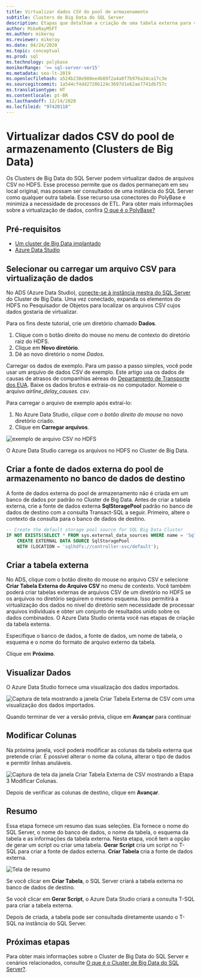 ```yaml
---
title: Virtualizar dados CSV do pool de armazenamento
subtitle: Clusters de Big Data do SQL Server
description: Etapas que detalham a criação de uma tabela externa para virtualização de um arquivo CSV em um Cluster de Big Data
author: MikeRayMSFT
ms.author: mikeray
ms.reviewer: mikeray
ms.date: 04/24/2020
ms.topic: conceptual
ms.prod: sql
ms.technology: polybase
monikerRange: '>= sql-server-ver15'
ms.metadata: seo-lt-2019
ms.openlocfilehash: a524b238e980ee4b8972a4a8f7b976a34ca17c3e
ms.sourcegitcommit: 1a544cf4dd2720b124c3697d1e62ae7741db757c
ms.translationtype: HT
ms.contentlocale: pt-BR
ms.lasthandoff: 12/14/2020
ms.locfileid: "97420118"
---
```

# <a name="virtualize-csv-data-from-storage-pool-big-data-clusters"></a>Virtualizar dados CSV do pool de armazenamento (Clusters de Big Data)

Os Clusters de Big Data do SQL Server podem virtualizar dados de arquivos CSV no HDFS. Esse processo permite que os dados permaneçam em seu local original, mas possam ser consultados de uma instância do SQL Server como qualquer outra tabela. Esse recurso usa conectores do PolyBase e minimiza a necessidade de processos de ETL. Para obter mais informações sobre a virtualização de dados, confira [O que é o PolyBase?](../relational-databases/polybase/polybase-guide.md)

## <a name="prerequisites"></a>Pré-requisitos

- [Um cluster de Big Data implantado](deployment-guidance.md)
- [Azure Data Studio](../azure-data-studio/download-azure-data-studio.md)

## <a name="select-or-upload-a-csv-file-for-data-virtualization"></a>Selecionar ou carregar um arquivo CSV para virtualização de dados 

No ADS (Azure Data Studio), [conecte-se à instância mestra do SQL Server](connect-to-big-data-cluster.md#master) do Cluster de Big Data. Uma vez conectado, expanda os elementos do HDFS no Pesquisador de Objetos para localizar os arquivos CSV cujos dados gostaria de virtualizar. 

Para os fins deste tutorial, crie um diretório chamado **Dados**.

1. Clique com o botão direito do mouse no menu de contexto do diretório raiz do HDFS.
2. Clique em **Novo diretório**.
3. Dê ao novo diretório o nome *Dados*.

Carregar os dados de exemplo. Para um passo a passo simples, você pode usar um arquivo de dados CSV de exemplo. Este artigo usa os dados de causas de atrasos de companhias aéreas do [Departamento de Transporte dos EUA](https://www.transtats.bts.gov/OT_Delay/OT_DelayCause1.asp?pn=1). Baixe os dados brutos e extraia-os no computador. Nomeie o arquivo *airline_delay_causes. csv*.

Para carregar o arquivo de exemplo após extraí-lo:

1. No Azure Data Studio, *clique com o botão direito do mouse* no novo diretório criado. 
2. Clique em **Carregar arquivos**.

![exemplo de arquivo CSV no HDFS](media/data-virtualization/100-csv-sample-file-hdfs.png)

O Azure Data Studio carrega os arquivos no HDFS no Cluster de Big Data.

## <a name="create-the-storage-pool-external-data-source-in-your-target-database"></a>Criar a fonte de dados externa do pool de armazenamento no banco de dados de destino

A fonte de dados externa do pool de armazenamento não é criada em um banco de dados por padrão no Cluster de Big Data. Antes de criar a tabela externa, crie a fonte de dados externa **SqlStoragePool** padrão no banco de dados de destino com a consulta Transact-SQL a seguir. Primeiro, altere o contexto da consulta para o banco de dados de destino.

```sql
-- Create the default storage pool source for SQL Big Data Cluster
IF NOT EXISTS(SELECT * FROM sys.external_data_sources WHERE name = 'SqlStoragePool')
    CREATE EXTERNAL DATA SOURCE SqlStoragePool
    WITH (LOCATION = 'sqlhdfs://controller-svc/default');
```

## <a name="create-the-external-table"></a>Criar a tabela externa

No ADS, clique com o botão direito do mouse no arquivo CSV e selecione **Criar Tabela Externa do Arquivo CSV** no menu de contexto. Você também poderá criar tabelas externas de arquivos CSV de um diretório no HDFS se os arquivos no diretório seguirem o mesmo esquema. Isso permitirá a virtualização dos dados no nível do diretório sem necessidade de processar arquivos individuais e obter um conjunto de resultados unido sobre os dados combinados. O Azure Data Studio orienta você nas etapas de criação da tabela externa.

Especifique o banco de dados, a fonte de dados, um nome de tabela, o esquema e o nome do formato de arquivo externo da tabela.

Clique em **Próximo**.

## <a name="preview-data"></a>Visualizar Dados

O Azure Data Studio fornece uma visualização dos dados importados.

![Captura de tela mostrando a janela Criar Tabela Externa de CSV com uma visualização dos dados importados.](media/data-virtualization/130-csv-preview-data.png)

Quando terminar de ver a versão prévia, clique em **Avançar** para continuar

## <a name="modify-columns"></a>Modificar Colunas

Na próxima janela, você poderá modificar as colunas da tabela externa que pretende criar. É possível alterar o nome da coluna, alterar o tipo de dados e permitir linhas anuláveis. 

![Captura de tela da janela Criar Tabela Externa de CSV mostrando a Etapa 3 Modificar Colunas.](media/data-virtualization/140-csv-modify-columns.png)

Depois de verificar as colunas de destino, clique em **Avançar**.

## <a name="summary"></a>Resumo

Essa etapa fornece um resumo das suas seleções. Ela fornece o nome do SQL Server, o nome do banco de dados, o nome da tabela, o esquema da tabela e as informações da tabela externa. Nesta etapa, você tem a opção de gerar um script ou criar uma tabela. **Gerar Script** cria um script no T-SQL para criar a fonte de dados externa. **Criar Tabela** cria a fonte de dados externa.

![Tela de resumo](media/data-virtualization/150-csv-virtualize-data-summary.png)

Se você clicar em **Criar Tabela**, o SQL Server criará a tabela externa no banco de dados de destino.

Se você clicar em **Gerar Script**, o Azure Data Studio criará a consulta T-SQL para criar a tabela externa.

Depois de criada, a tabela pode ser consultada diretamente usando o T-SQL na instância do SQL Server.

## <a name="next-steps"></a>Próximas etapas

Para obter mais informações sobre o Cluster de Big Data do SQL Server e cenários relacionados, consulte [O que é o Cluster de Big Data do SQL Server?](big-data-cluster-overview.md).
